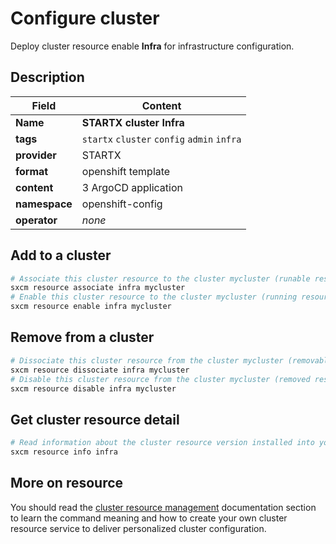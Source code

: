 # Configure cluster

Deploy cluster resource enable **Infra** for infrastructure configuration.

## Description

| Field         | Content                                     |
| ------------- | ------------------------------------------- |
| **Name**      | **STARTX cluster Infra**                    |
| **tags**      | `startx` `cluster` `config` `admin` `infra` |
| **provider**  | STARTX                                      |
| **format**    | openshift template                          |
| **content**   | 3 ArgoCD application                        |
| **namespace** | openshift-config                            |
| **operator**  | _none_                                      |

## Add to a cluster

```bash
# Associate this cluster resource to the cluster mycluster (runable resource)
sxcm resource associate infra mycluster
# Enable this cluster resource to the cluster mycluster (running resource)
sxcm resource enable infra mycluster
```

## Remove from a cluster

```bash
# Dissociate this cluster resource from the cluster mycluster (removable resource)
sxcm resource dissociate infra mycluster
# Disable this cluster resource from the cluster mycluster (removed resource)
sxcm resource disable infra mycluster
```

## Get cluster resource detail

```bash
# Read information about the cluster resource version installed into your host (local)
sxcm resource info infra
```

## More on resource

You should read the [cluster resource management](../../4-cluster-resources) documentation section to learn the command
meaning and how to create your own cluster resource service to deliver personalized cluster configuration.
